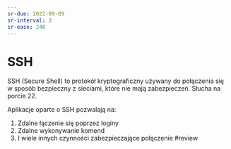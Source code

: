 ```yaml
---
sr-due: 2022-09-09
sr-interval: 3
sr-ease: 248
---
```


# SSH
SSH (Secure Shell) to protokół kryptograficzny używany do połączenia się w sposób bezpieczny z sieciami, które nie mają zabezpieczeń. Słucha na porcie 22.

Aplikacje oparte o SSH pozwalają na:
1. Zdalne łączenie się poprzez loginy
2. Zdalne wykonywanie komend
3. I wiele innych czynności zabezpieczające połączenie
#review